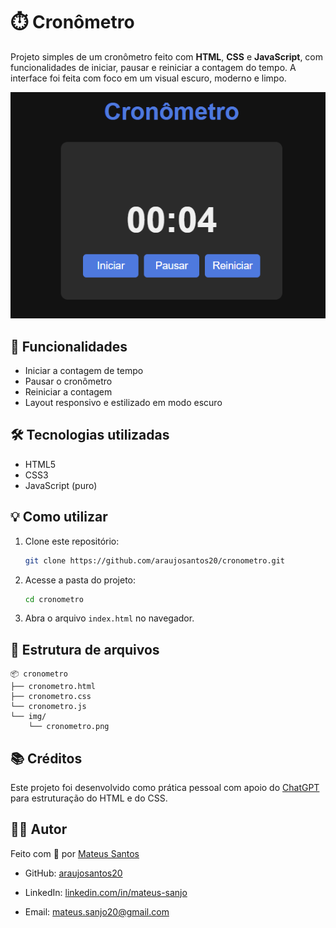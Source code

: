 # ⏱️ Cronômetro

Projeto simples de um cronômetro feito com **HTML**, **CSS** e **JavaScript**, com funcionalidades de iniciar, pausar e reiniciar a contagem do tempo. A interface foi feita com foco em um visual escuro, moderno e limpo.

![Demonstração do Cronômetro](img/cronometro.png)

## 🚀 Funcionalidades

- Iniciar a contagem de tempo
- Pausar o cronômetro
- Reiniciar a contagem
- Layout responsivo e estilizado em modo escuro

## 🛠️ Tecnologias utilizadas

- HTML5
- CSS3
- JavaScript (puro)

## 💡 Como utilizar

1. Clone este repositório:
   ```bash
   git clone https://github.com/araujosantos20/cronometro.git
   ```
2. Acesse a pasta do projeto:

   ```bash
   cd cronometro
   ```

3. Abra o arquivo `index.html` no navegador.

## 📁 Estrutura de arquivos

    📦 cronometro
    ├── cronometro.html
    ├── cronometro.css
    └── cronometro.js
    └── img/
        └── cronometro.png

## 📚 Créditos

Este projeto foi desenvolvido como prática pessoal com apoio do [ChatGPT](https://openai.com/chatgpt) para estruturação do HTML e do CSS.

## 👨‍💻 Autor

Feito com 💙 por [Mateus Santos](linkedin.com/in/mateus-sanjo)

- GitHub: [araujosantos20](https://github.com/araujosantos20)

- LinkedIn: [linkedin.com/in/mateus-sanjo](linkedin.com/in/mateus-sanjo)

- Email: [mateus.sanjo20@gmail.com](mailto:mateus.sanjo20@gmail.com?subject=Contato%20via%20Portif%C3%B3lio)
